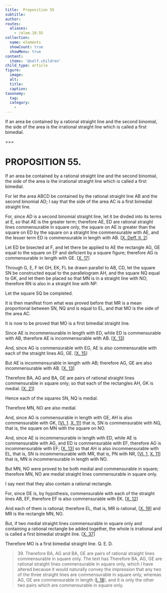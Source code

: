 ```yaml
---
title:  Proposition 55
subtitle: 
author:
routes:
  aliases:
    - /elem.10.55
collection:
  name: elements
  showCount: true
  showMenu: true
content:
  items: '@self.children'
child_type: article
figure:
  image:
  alt:
  title:
  caption:
taxonomy:
  tag:
  category:
    - 
---
```


<p>
       <hi rend="ital">If an area be contained by a rational straight line and the second binomial, the <quote>side</quote>
 of the area is the irrational straight line which is called a first bimedial.</hi>
      </p>

===

<h1>PROPOSITION 55.</h1>
<p>
       <span class="ital">If an area be contained by a rational straight line and the second binomial, the <quote>side</quote>
 of the area is the irrational straight line which is called a first bimedial.</span>
      </p>

<p>For let the area <span class="ital">ABCD</span> be contained by the rational <lb n="5"/>straight line <span class="ital">AB</span> and the second binomial <span class="ital">AD</span>; I say that the <quote>side</quote>
 of the area <span class="ital">AC</span> is a first bimedial straight line. </p>

<p>For, since <span class="ital">AD</span> is a second binomial straight line, let it be divded into its terms at <span class="ital">E</span>, so that <span class="ital">AE</span> is the greater term; <lb n="10"/>therefore <span class="ital">AE</span>, <span class="ital">ED</span> are rational straight lines commensurable in square only, the square on <span class="ital">AE</span> is greater than the square on <span class="ital">ED</span> by the square on a straight line commensurable with <span class="ital">AE</span>, and the lesser term <span class="ital">ED</span> is commensurable in length with <span class="ital">AB</span>. [<a href="/elem.10.def.2.2">X. Deff. II. 2</a>] <lb n="15"/></p>

<p>Let <span class="ital">ED</span> be bisected at <span class="ital">F</span>, <pb n="121"/>and let there be applied to <span class="ital">AE</span> the rectangle <span class="ital">AG</span>, <span class="ital">GE</span> equal to the square on <span class="ital">EF</span> and deficient by a square figure; therefore <span class="ital">AG</span> is commensurable in length with <span class="ital">GE</span>. [<a href="/elem.10.17">X. 17</a>] </p>

<p>Through <span class="ital">G</span>, <span class="ital">E</span>, <span class="ital">F</span> let <span class="ital">GH</span>, <span class="ital">EK</span>, <span class="ital">FL</span> be drawn parallel to <lb n="20"/><span class="ital">AB</span>, <span class="ital">CD</span>, let the square <span class="ital">SN</span> be constructed equal to the parallelogram <span class="ital">AH</span>, and the square <span class="ital">NQ</span> equal to <span class="ital">GK</span>, and let them be placed so that <span class="ital">MN</span> is in a straight line with <span class="ital">NO</span>; <lb n="25"/>therefore <span class="ital">RN</span> is also in a straight line with <span class="ital">NP</span>. 
      </p>

<p>Let the square <span class="ital">SQ</span> be completed. </p>

<p>It is then manifest from what was proved before that <span class="ital">MR</span> is a mean proportional between <span class="ital">SN</span>, <span class="ital">NQ</span> and is equal to <span class="ital">EL</span>, and that <span class="ital">MO</span> is the <quote>side</quote>
 of the area <span class="ital">AC</span>. <lb n="30"/></p>

<p>It is now to be proved that <span class="ital">MO</span> is a first bimedial straight line. </p>

<p>Since <span class="ital">AE</span> is incommensurable in length with <span class="ital">ED</span>, while <span class="ital">ED</span> is commensurable with <span class="ital">AB</span>, therefore <span class="ital">AE</span> is incommensurable with <span class="ital">AB</span>. [<a href="/elem.10.13">X. 13</a>] </p>

<p>And, since <span class="ital">AG</span> is commensurable with <span class="ital">EG</span>, <lb n="35"/><span class="ital">AE</span> is also commensurable with each of the straight lines <span class="ital">AG</span>, <span class="ital">GE</span>. [<a href="/elem.10.15">X. 15</a>] </p>

<p>But <span class="ital">AE</span> is incommensurable in length with <span class="ital">AB</span>; therefore <span class="ital">AG</span>, <span class="ital">GE</span> are also incommensurable with <span class="ital">AB</span>. [<a href="/elem.10.13">X. 13</a>] </p>

<p>Therefore <span class="ital">BA</span>, <span class="ital">AG</span> and <span class="ital">BA</span>, <span class="ital">GE</span> are pairs of rational <lb n="40"/>straight lines commensurable in square only; so that each of the rectangles <span class="ital">AH</span>, <span class="ital">GK</span> is medial. [<a href="/elem.10.21">X. 21</a>] </p>

<p>Hence each of the squares <span class="ital">SN</span>, <span class="ital">NQ</span> is medial. </p>

<p>Therefore <span class="ital">MN</span>, <span class="ital">NO</span> are also medial. </p>

<p>And, since <span class="ital">AG</span> is commensurable in length with <span class="ital">GE</span>, <lb n="45"/><span class="ital">AH</span> is also commensurable with <span class="ital">GK</span>, [<a href="/elem.6.1">VI. 1</a>. <a href="/elem.10.11">X. 11</a>] that is, <span class="ital">SN</span> is commensurable with <span class="ital">NQ</span>, that is, the square on <span class="ital">MN</span> with the square on <span class="ital">NO</span>. <pb n="122"/></p>

<p>And, since <span class="ital">AE</span> is incommensurable in length with <span class="ital">ED</span>, while <span class="ital">AE</span> is commensurable with <span class="ital">AG</span>, <lb n="50"/>and <span class="ital">ED</span> is commensurable with <span class="ital">EF</span>, therefore <span class="ital">AG</span> is incommensurable with <span class="ital">EF</span>; [<a href="/elem.10.13">X. 13</a>] so that <span class="ital">AH</span> is also incommensurable with <span class="ital">EL</span>, that is, <span class="ital">SN</span> is incommensurable with <span class="ital">MR</span>, that is, <span class="ital">PN</span> with <span class="ital">NR</span>, [<a href="/elem.6.1">VI. 1</a>, <a href="/elem.10.11">X. 11</a>] <lb n="55"/>that is, <span class="ital">MN</span> is incommensurable in length with <span class="ital">NO</span>. </p>

<p>But <span class="ital">MN</span>, <span class="ital">NO</span> were proved to be both medial and commensurable in square; therefore <span class="ital">MN</span>, <span class="ital">NO</span> are medial straight lines commensurable in square only. <lb n="60"/></p>

<p>I say next that they also contain a rational rectangle. </p>

<p>For, since <span class="ital">DE</span> is, by hypothesis, commensurable with each of the straight lines <span class="ital">AB</span>, <span class="ital">EF</span>, therefore <span class="ital">EF</span> is also commensurable with <span class="ital">EK</span>. [<a href="/elem.10.12">X. 12</a>] </p>

<p>And each of them is rational; <lb n="65"/>therefore <span class="ital">EL</span>, that is, <span class="ital">MR</span> is rational, [<a href="/elem.10.19">X. 19</a>] and <span class="ital">MR</span> is the rectangle <span class="ital">MN</span>, <span class="ital">NO</span>. </p>

<p>But, if two medial straight lines commensurable in square only and containing a rational rectangle be added together, the whole is irrational and is called a first bimedial straight line. [<a href="/elem.10.37">X. 37</a>] <lb n="70"/></p>

<p>Therefore <span class="ital">MO</span> is a first bimedial straight line. Q. E. D.
<blockquote n="39" class="crit" place="unspecified" anchored="yes">39. <lemma from="ROOT" to="DITTO">Therefore <span class="ital">BA</span>, <span class="ital">AG</span> and <span class="ital">BA</span>, <span class="ital">GE</span> are pairs of rational straight lines commensurable in square only.</lemma> The text has <quote>Therefore <span class="ital">BA</span>, <span class="ital">AG</span>, <span class="ital">GE</span> are rational straight lines commensurable in square only,</quote>
 which I have altered because it would naturally convey the impression that <span class="ital">any two</span> of the three straight lines are commensurable in square only, whereas <span class="ital">AG</span>, <span class="ital">GE</span> are commensurable in length (<a href="/elem.1.18">I. 18</a>), and it is only the other two pairs which are commensurable in square only.</blockquote></p>
